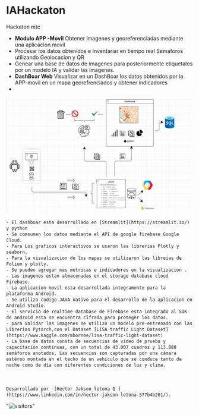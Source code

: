 # IAHackaton
Hackaton mtc

* **Modulo APP -Movil** Obtener  imagenes y georeferenciadas mediante una aplicacion movil 
* Procesar los datos obtenidos e Inventariar en tiempo real Semaforos utilizando Geolocacion y QR 
* Genear una base de datos de imagenes para posteriormente  etiquetalos  por un modelo IA y validar las imagenes.
* **DashBoar Web** Visualizar en un DashBoar los datos obtenidos por la APP-movil en un mapa georefrenciados  y obtener indicadores
* 
![Aquí la descripción de la imagen por si no carga](https://github.com/elextor/IAHackaton/blob/main/diagrama.png)




    
    - El dashboar esta desarrollado en [Streamlit](https://streamlit.io/) y python    
    - Se comsumen los datos mediante el API de google firebase Google Cloud.
    - Para Los graficos interactivos se usaron las librerias Plotly y seaborn.
    - Para la visualizacion de los mapas se utilizaron las libreias de Folium y plotly.
    - Se pueden agregar mas metricas e indicadores en la visualizacion . 
    - Las imagenes estan almacenadas en el storage database cloud Firebase.
    - La aplicacion movil esta desarrollada integramente para la plataforma Android.
    - Se utilizo codigo JAVA nativo para el desarrollo de la aplicacion en Android Studio.
    - El servicio de realtime database de Firebase esta integrado al SDK de android esta se encuentra cifrada para proteger los datos.
    - para Validar las imagenes se utilizo un modelo pre-entrenado con las Librerias Pytorch,con el Dataset [LISA traffic Light Dataset](https://www.kaggle.com/mbornoe/lisa-traffic-light-dataset) 
    - La base de datos consta de secuencias de video de prueba y capacitación continuas, con un total de 43.007 cuadros y 113.888 semáforos anotados. Las secuencias son capturadas por una cámara estéreo montada en el techo de un vehículo que se conduce tanto de noche como de día con diferentes condiciones de luz y clima.
     
    
   
    Desarrollado por  [Hector Jakson letona Q ](https://www.linkedin.com/in/hector-jakson-letona-377b4b201/). 


"![visitors](https://visitor-badge.glitch.me/badge?page_id=remingm.covid)"
